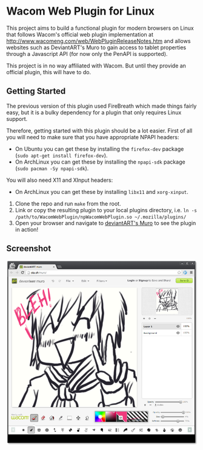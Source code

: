 Wacom Web Plugin for Linux
===

This project aims to build a functional plugin for modern browsers on Linux that follows Wacom's official web plugin implementation at http://www.wacomeng.com/web/WebPluginReleaseNotes.htm and allows websites such as DeviantART's Muro to gain access to tablet properties through a Javascript API (for now only the PenAPI is supported).

This project is in no way affiliated with Wacom. But until they provide an official plugin, this will have to do.

Getting Started
---

The previous version of this plugin used FireBreath which made things fairly easy, but it is a bulky dependency for a plugin that only requires Linux support.

Therefore, getting started with this plugin should be a lot easier. First of all you will need to make sure that you have appropriate NPAPI headers:

- On Ubuntu you can get these by installing the `firefox-dev` package (`sudo apt-get install firefox-dev`).
- On ArchLinux you can get these by installing the `npapi-sdk` package (`sudo pacman -Sy npapi-sdk`).

You will also need X11 and XInput headers:

- On ArchLinux you can get these by installing `libx11` and `xorg-xinput`.

1. Clone the repo and run `make` from the root.
2. Link or copy the resulting plugin to your local plugins directory, i.e. `ln -s /path/to/WacomWebPlugin/npWacomWebPlugin.so ~/.mozilla/plugins/`
3. Open your browser and navigate to [deviantART's Muro](http://sta.sh/muro) to see the plugin in action!

Screenshot
---

![Screenshot](https://github.com/ZaneA/WacomWebPlugin/raw/master/screenshot.png "Screenshot")
